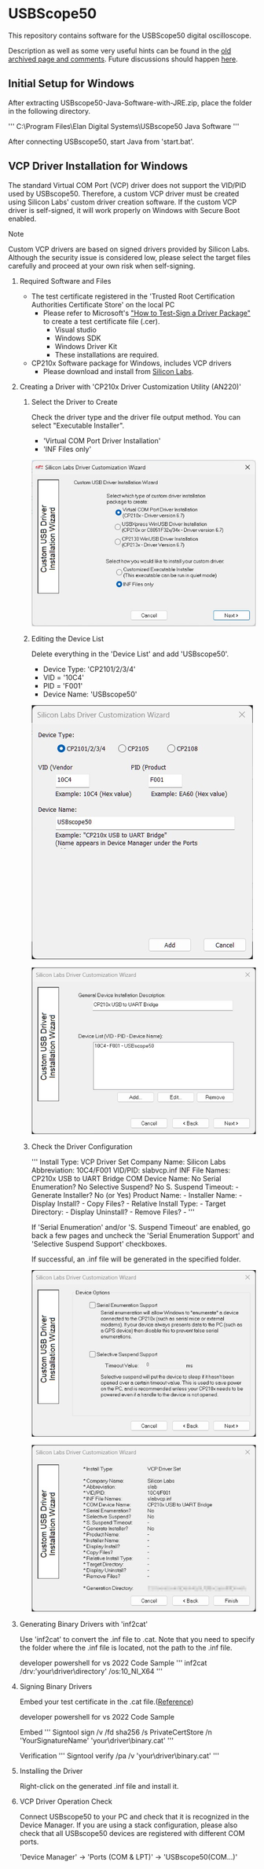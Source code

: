 # USBScope50

This repository contains software for the USBScope50 digital oscilloscope.

Description as well as some very useful hints can be found in the [old archived page and comments](https://peterhalicky.github.io/usbscope50). Future discussions should 
happen [here](https://github.com/phjr/usbscope50/discussions).

## Initial Setup for Windows

After extracting USBscope50-Java-Software-with-JRE.zip, place the folder in the following directory.

'''
C:\Program Files\Elan Digital Systems\USBscope50 Java Software
'''

After connecting USBscope50, start Java from 'start.bat'.

## VCP Driver Installation for Windows

The standard Virtual COM Port (VCP) driver does not support the VID/PID used by USBscope50. Therefore, a custom VCP driver must be created using Silicon Labs' custom driver creation software. If the custom VCP driver is self-signed, it will work properly on Windows with Secure Boot enabled.

> [!NOTE]
> Custom VCP drivers are based on signed drivers provided by Silicon Labs. Although the security issue is considered low, please select the target files carefully and proceed at your own risk when self-signing.

1. Required Software and Files

    - The test certificate registered in the 'Trusted Root Certification Authorities Certificate Store' on the local PC
      - Please refer to Microsoft's ["How to Test-Sign a Driver Package"](https://learn.microsoft.com/en-us/windows-hardware/drivers/install/how-to-test-sign-a-driver-package) to create a test certificate file (.cer).
        - Visual studio
        - Windows SDK
        - Windows Driver Kit
        - These installations are required.
    - CP210x Software package for Windows, includes VCP drivers
      - Please download and install from [Silicon Labs](https://www.silabs.com/interface/usb-bridges/classic/device.cp2102?tab=softwareandtools).

2. Creating a Driver with 'CP210x Driver Customization Utility (AN220)'

    1. Select the Driver to Create

        Check the driver type and the driver file output method. You can select "Executable Installer".

        - 'Virtual COM Port Driver Installation'
        - 'INF Files only'

        ![A](/READMEfigs/001.jpg)

    2. Editing the Device List

        Delete everything in the 'Device List' and add 'USBscope50'.

        - Device Type: 'CP2101/2/3/4'
        - VID = '10C4'
        - PID = 'F001'
        - Device Name: 'USBscope50'

        ![A](/READMEfigs/005b.jpg)

        ![A](/READMEfigs/005c.jpg)

    3. Check the Driver Configuration

        '''
        Install Type:           VCP Driver Set
        Company Name:           Silicon Labs
        Abbreviation:           10C4/F001
        VID/PID:                slabvcp.inf
        INF File Names:         CP210x USB to UART Bridge
        COM Device Name:        No
        Serial Enumeration?     No
        Selective Suspend?      No
        S. Suspend Timeout:     -
        Generate Installer?     No (or Yes)
        Product Name:           -
        Installer Name:         -
        Display Install?        -
        Copy Files?             -
        Relative Install Type:  -
        Target Directory:       -
        Display Uninstall?      -
        Remove Files?           -
        '''

        If 'Serial Enumeration' and/or 'S. Suspend Timeout' are enabled, go back a few pages and uncheck the 'Serial Enumeration Support' and 'Selective Suspend Support' checkboxes.

        If successful, an .inf file will be generated in the specified folder.

        ![A](/READMEfigs/008.jpg)

        ![A](/READMEfigs/009.jpg)

3. Generating Binary Drivers with 'inf2cat'
    
    Use 'inf2cat' to convert the .inf file to .cat. Note that you need to specify the folder where the .inf file is located, not the path to the .inf file.

    developer powershell for vs 2022 Code Sample
    '''
    inf2cat /drv:'your\driver\directory' /os:10_NI_X64
    '''

4. Signing Binary Drivers

    Embed your test certificate in the .cat file.([Reference](https://learn.microsoft.com/ja-jp/windows-hardware/drivers/install/test-signing-a-driver-package-s-catalog-file))

    developer powershell for vs 2022 Code Sample

    Embed
    '''
    Signtool sign /v /fd sha256 /s PrivateCertStore /n 'YourSignatureName' 'your\driver\binary.cat'
    '''

    Verification
    '''
    Signtool verify /pa /v 'your\driver\binary.cat'
    '''

5. Installing the Driver

    Right-click on the generated .inf file and install it.

6. VCP Driver Operation Check

    Connect USBscope50 to your PC and check that it is recognized in the Device Manager. If you are using a stack configuration, please also check that all USBscope50 devices are registered with different COM ports.

    'Device Manager' -> 'Ports (COM & LPT)' -> 'USBscope50(COM...)'